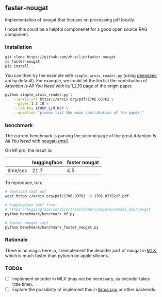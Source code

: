 ## faster-nougat

Implementation of nougat that focuses on processing pdf locally.

I hope this could be a helpful componenet for a good open source RAG component.

### Installation

```bash
git clone https://github.com/zhuzilin/faster-nougat
cd faster-nougat
pip install .
```

You can then try the example with `simple_arxiv_reader.py` (using [deepseek](https://www.deepseek.com/en) api by default). For example, we could let the llm list the contribution of _Attention Is All You Need_ with its 1,2,10 page of the origin paper.

```bash
python simple_arxiv_reader.py \
    --arxiv_url https://arxiv.org/pdf/1706.03762 \
    --pages 1 2 10 \
    --llm_key $YOUR_LLM_KEY \
    --question "please list the main contribution of the paper."
```

### benchmark

The current benchmark is parsing the second page of the great _Attention Is All You Need_ with [nougat-small](https://huggingface.co/facebook/nougat-small).

On M1 pro, the result is:

|          | huggingface | faster nougat |
| -------- | ----------- | ------------- |
| time/sec | 21.7        | 4.5           |

To reproduce, run:

```bash
# download test pdf
wget https://arxiv.org/pdf/1706.03762 -O 1706.03762v7.pdf

# huggingface impl from:
# https://huggingface.co/docs/transformers/main/en/model_doc/nougat
python benchmark/benchmark_hf.py

# faster nougat impl
python benchmark/benchmark_faster_nougat.py
```

### Rationale

There is no magic here :p, I reimplement the decoder part of nougat in [MLX](https://github.com/ml-explore/mlx), which is much faster than pytorch on apple silicons.

### TODOs

- [ ] Implement encoder in MLX (may not be necessary, as encoder takes little time).
- [ ] Explore the possibility of implement this in [llama.cpp](https://github.com/ggerganov/llama.cpp) or other backends.
